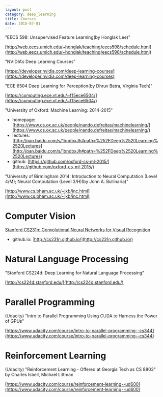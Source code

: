 ```yaml
---
layout: post
category: deep_learning
title: Courses
date: 2015-07-01
---
```


"EECS 598: Unsupervised Feature Learning(by Honglak Lee)"

[http://web.eecs.umich.edu/~honglak/teaching/eecs598/schedule.html](http://web.eecs.umich.edu/~honglak/teaching/eecs598/schedule.html)

"NVIDIA’s Deep Learning Courses"

[https://developer.nvidia.com/deep-learning-courses](https://developer.nvidia.com/deep-learning-courses)

"ECE 6504 Deep Learning for Perception(by Dhruv Batra, Virginia Tech)"

[https://computing.ece.vt.edu/~f15ece6504/](https://computing.ece.vt.edu/~f15ece6504/)

"University of Oxford: Machine Learning: 2014-2015"

- homepage: [https://www.cs.ox.ac.uk/people/nando.defreitas/machinelearning/](https://www.cs.ox.ac.uk/people/nando.defreitas/machinelearning/)
- lectures: [http://pan.baidu.com/s/1bndbxJh#path=%252FDeep%2520Learning%2520Lectures](http://pan.baidu.com/s/1bndbxJh#path=%252FDeep%2520Learning%2520Lectures)
- github: [https://github.com/oxford-cs-ml-2015/](https://github.com/oxford-cs-ml-2015/)

"University of Birmingham 2014: Introduction to Neural Computation (Level 4/M); Neural Computation (Level 3/H)(by John A. Bullinaria)"

[http://www.cs.bham.ac.uk/~jxb/inc.html](http://www.cs.bham.ac.uk/~jxb/inc.html)

# Computer Vision

[Stanford CS231n: Convolutional Neural Networks for Visual Recognition](http://cs231n.stanford.edu/)

- github.io: [http://cs231n.github.io/](http://cs231n.github.io/)

# Natural Language Processing

"Stanford CS224d: Deep Learning for Natural Language Processing"

[http://cs224d.stanford.edu/](http://cs224d.stanford.edu/)

# Parallel Programming

(Udacity) "Intro to Parallel Programming Using CUDA to Harness the Power of GPUs"

[https://www.udacity.com/course/intro-to-parallel-programming--cs344](https://www.udacity.com/course/intro-to-parallel-programming--cs344)

# Reinforcement Learning

(Udacity) "Reinforcement Learning - Offered at Georgia Tech as CS 8803" by Charles Isbell, Michael Littman

[https://www.udacity.com/course/reinforcement-learning--ud600](https://www.udacity.com/course/reinforcement-learning--ud600)
